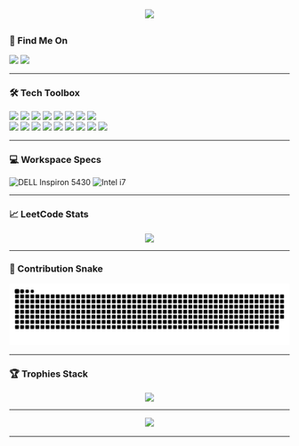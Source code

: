 <h1 align="center">
    <img src="https://readme-typing-svg.herokuapp.com?font=Consolas&weight=100&size=17&duration=2000&pause=1000&color=099AF7&center=true&vCenter=true&width=1000&height=40&lines=Hello+There+I'm+Ashrithaa+J+S+%F0%9F%99%8B%E2%80%8D%E2%99%80%EF%B8%8F;M.Sc+Software+Systems+%7C+PSG+College+of+Technology+%F0%9F%93%9A;BS+Data+Science+%7C+IIT+Madras+%F0%9F%8E%93;Currently+learning+Web+Development+%F0%9F%8C%B1+;Interested+at+Cloud+Computing+%E2%98%81%EF%B8%8F"/>
  <br/>
</h1>

<h3> 📧 Find Me On </h3>
<div>
  <img src="https://img.shields.io/badge/LinkedIn-0077B5?style=for-the-badge&logo=linkedin&logoColor=white" />
  <img src="https://img.shields.io/badge/GMail-ff4343?style=for-the-badge&logo=gmail&logoColor=white" />
</div>

<hr/>

<div>
<h3> 🛠 Tech Toolbox </h3>
<div>
  <img src="https://img.shields.io/badge/C-1E88E5?style=for-the-badge&logo=c&logoColor=white" />
  <img src="https://img.shields.io/badge/MATLAB-F9A825?style=for-the-badge&logo=matlab&logoColor=black" />
  <img src="https://img.shields.io/badge/C%2B%2B-1565C0?style=for-the-badge&logo=c%2B%2B&logoColor=white" />
  <img src="https://img.shields.io/badge/Python-FCDC35?style=for-the-badge&logo=python&logoColor=blue" />
  <img src="https://img.shields.io/badge/Assembly-3E2723?style=for-the-badge&logo=gnubash&logoColor=white" />
  <img src="https://img.shields.io/badge/HTML5-D84315?style=for-the-badge&logo=html5&logoColor=white" />
  <img src="https://img.shields.io/badge/CSS-0277BD?style=for-the-badge&logo=css3&logoColor=white" />
  <img src="https://img.shields.io/badge/Oracle_SQL-C62828?style=for-the-badge&logo=oracle&logoColor=white" />
</div>
<div>
  <img src="https://img.shields.io/badge/PuTTY-455A64?style=for-the-badge&logo=putty&logoColor=white" />
  <img src="https://img.shields.io/badge/MATLAB-1E88E5?style=for-the-badge&logo=matlab&logoColor=black" />
  <img src="https://img.shields.io/badge/Code%20Blocks-039BE5?style=for-the-badge&logo=codeblocks&logoColor=white" />
  <img src="https://img.shields.io/badge/Anaconda-2E7D32?style=for-the-badge&logo=anaconda&logoColor=white" />
  <img src="https://img.shields.io/badge/VS%20Code-0288D1?style=for-the-badge&logo=visualstudiocode&logoColor=white" />
  <img src="https://img.shields.io/badge/SQL%20Developer-1B5E20?style=for-the-badge&logo=oracle&logoColor=white" />
  <img src="https://img.shields.io/badge/emu8086-7CB342?style=for-the-badge&logo=windows95&logoColor=white" />
  <img src="https://img.shields.io/badge/Keil_uVision-37474F?style=for-the-badge&logo=keil&logoColor=white" />
  <img src="https://img.shields.io/badge/Django-092E20?style=for-the-badge&logo=django&logoColor=white" />
</div>



<hr/>

<h3> 💻 Workspace Specs </h3>
<div>
  <img src="https://img.shields.io/badge/DELL-inspiron_5430-00529c?style=for-the-badge&logo=dell&logoColor=white" alt="DELL Inspiron 5430" />
  <img src="https://img.shields.io/badge/intel-i7-0072CE?style=for-the-badge&logo=intel&logoColor=white" alt="Intel i7" />
</div>

<hr/>

<h3> 📈 LeetCode Stats </h3>
<div align="center">
  <img width="400" align="center" src="https://leetcard.jacoblin.cool/ashrithaa-js?theme=dark&font=Oxygen&ext=heatmap" />
</div>

<hr/>

<h3> 🐍 Contribution Snake</h3>
<div align="center">
  <img src="https://github.com/ashrithaa-js/ashrithaa-js/blob/output/github-snake-dark.svg" />
  
  <br/>
</div>

<hr/>

### 🏆 Trophies Stack
<div align="center">
  <img width="1000" align="center" src="https://github-profile-trophy.vercel.app/?username=ashrithaa-js&theme=juicyfresh&no-frame=true&no-bg=false&margin-w=2" />
</div>

<hr/>

<div align="center">
<img src = https://visitcount.itsvg.in/api?id=ashrithaa-js&label=Profile%20Views&color=1&icon=6&pretty=false />
</div>

<hr/>



